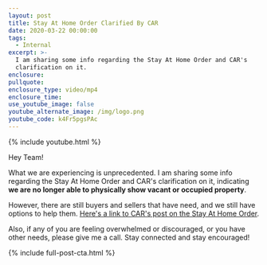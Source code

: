 ```yaml
---
layout: post
title: Stay At Home Order Clarified By CAR
date: 2020-03-22 00:00:00
tags:
  - Internal
excerpt: >-
  I am sharing some info regarding the Stay At Home Order and CAR's
  clarification on it.
enclosure:
pullquote:
enclosure_type: video/mp4
enclosure_time:
use_youtube_image: false
youtube_alternate_image: /img/logo.png
youtube_code: k4Fr5pgsPAc
---
```


{% include youtube.html %}

Hey Team\!

What we are experiencing is unprecedented. I am sharing some info regarding the Stay At Home Order and CAR's clarification on it, indicating **we are no longer able to physically show vacant or occupied property**.

However, there are still buyers and sellers that have need, and we still have options to help them. <u><a target="_blank" href="https://www.carcovidupdates.org/stay-at-home-guidelines">Here's a link to CAR's post on the Stay At Home Order</a></u>.

Also, if any of you are feeling overwhelmed or discouraged, or you have other needs, please give me a call. Stay connected and stay encouraged\!

{% include full-post-cta.html %}